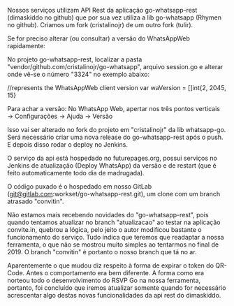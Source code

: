 Nossos serviços utilizam API Rest da aplicação go-whatsapp-rest (dimaskiddo no github)
que por sua vez utiliza a lib go-whatsapp (Rhymen no github). Criamos um fork (cristalinojr) de um outro fork (tulir).

Se for preciso alterar (ou consultar) a versão do WhatsAppWeb rapidamente:

No projeto go-whatsapp-rest, localizar a pasta "vendor/github.com/cristalinojr/go-whatsapp", arquivo session.go 
e alterar onde vê-se o número "3324" no exemplo abaixo:

//represents the WhatsAppWeb client version
var waVersion = []int{2, 2045, 15}

Para achar a versão: No WhatsApp Web, apertar nos três pontos verticais → Configurações → Ajuda → Versão

Isso vai ser alterado no fork do projeto em "cristalinojr" da lib whatsapp-go. Será necessário criar uma nova release do go-whatsapp-rest após o push. E depois disso rodar o deploy no Jenkins.

O serviço da api está hospedado no futurepages.org, possui serviços no Jenkins de atualização (Deploy WhatsApp) da versão e de restart (que é feito automaticamente todo dia de madrugada).

O código puxado é o hospedado em nosso GitLab (git@gitlab.com:workset/go-whatsapp-rest.git), um clone com um branch atrasado "convitin".

Não estamos mais recebendo novidades do "go-whatsapp-rest", pois quando tentamos atualizar no branch "atualizacao" ao testar na aplicação convite.in, quebrou a lógica, pelo jeito o autor modificou bastante o funcionamento do serviço. Tudo indica que teremos que readaptar a nossa ferramenta, o que não se mostrou muito simples ao tentarmos no final de 2019. O branch "convitin" é portanto o nosso branch que tá no ar.

Aparentemente o que mudou diz respeito à forma de expirar o token do QR-Code. Antes o comportamento era bem diferente. A forma como era norteou todo o desenvolvimento do RSVP Go na nossa ferramenta, portanto, foi concluído que iremos atualizar somente quando for necessário acrescentar algo destas novas funcionalidades da api rest do dimaskiddo.
